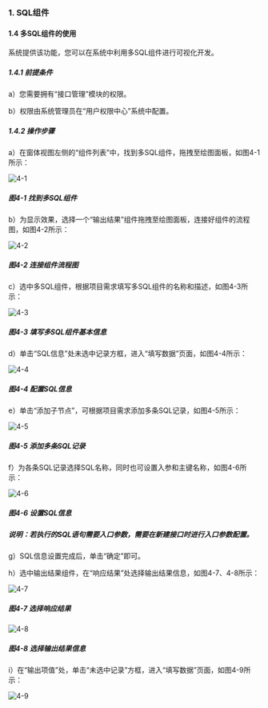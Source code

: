 ### 1. SQL组件

#### 1.4 多SQL组件的使用

系统提供该功能，您可以在系统中利用多SQL组件进行可视化开发。

##### 1.4.1 前提条件

a）您需要拥有“接口管理”模块的权限。

b）权限由系统管理员在“用户权限中心”系统中配置。

##### 1.4.2 操作步骤

a）在窗体视图左侧的“组件列表”中，找到多SQL组件，拖拽至绘图面板，如图4-1所示：

![4-1](https://www.feisuanyz.com/fsimage/zc-image/cz_22_2_2_01.png)

##### 图4-1 找到多SQL组件

b）为显示效果，选择一个“输出结果”组件拖拽至绘图面板，连接好组件的流程图，如图4-2所示：

![4-2](https://www.feisuanyz.com/fsimage/zc-image/cz_22_2_2_02.png)

##### 图4-2 连接组件流程图

c）选中多SQL组件，根据项目需求填写多SQL组件的名称和描述，如图4-3所示：

![4-3](https://www.feisuanyz.com/fsimage/zc-image/cz_22_2_2_03.png)

##### 图4-3 填写多SQL组件基本信息

d）单击“SQL信息”处未选中记录方框，进入“填写数据”页面，如图4-4所示：

![4-4](https://www.feisuanyz.com/fsimage/zc-image/cz_22_2_2_04.png)

##### 图4-4 配置SQL信息

e）单击“添加子节点”，可根据项目需求添加多条SQL记录，如图4-5所示：

![4-5](https://www.feisuanyz.com/fsimage/zc-image/cz_22_2_2_05.png)

##### 图4-5 添加多条SQL记录

f）为各条SQL记录选择SQL名称，同时也可设置入参和主键名称，如图4-6所示：

![4-6](https://www.feisuanyz.com/fsimage/zc-image/cz_22_2_2_06.png)

##### 图4-6 设置SQL信息

##### 说明：若执行的SQL语句需要入口参数，需要在新建接口时进行入口参数配置。

g）SQL信息设置完成后，单击“确定”即可。

h）选中输出结果组件，在“响应结果”处选择输出结果信息，如图4-7、4-8所示：

![4-7](https://www.feisuanyz.com/fsimage/zc-image/cz_22_2_2_07.png)

##### 图4-7 选择响应结果

![4-8](https://www.feisuanyz.com/fsimage/zc-image/cz_22_2_1_07.png)

##### 图4-8 选择输出结果信息

i）在“输出项值”处，单击“未选中记录”方框，进入“填写数据”页面，如图4-9所示：

![4-9](https://www.feisuanyz.com/fsimage/zc-image/cz_22_2_2_08.png)
